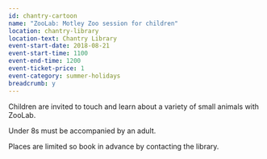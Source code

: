 ```yaml
---
id: chantry-cartoon
name: "ZooLab: Motley Zoo session for children"
location: chantry-library
location-text: Chantry Library
event-start-date: 2018-08-21
event-start-time: 1100
event-end-time: 1200
event-ticket-price: 1
event-category: summer-holidays
breadcrumb: y
---
```


Children are invited to touch and learn about a variety of small animals with ZooLab.

Under 8s must be accompanied by an adult.

Places are limited so book in advance by contacting the library.
